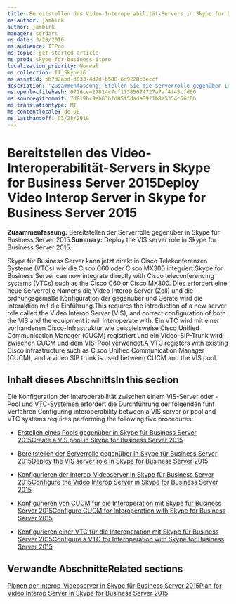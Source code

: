 ```yaml
---
title: Bereitstellen des Video-Interoperabilität-Servers in Skype for Business Server 2015
ms.author: jambirk
author: jambirk
manager: serdars
ms.date: 3/28/2016
ms.audience: ITPro
ms.topic: get-started-article
ms.prod: skype-for-business-itpro
localization_priority: Normal
ms.collection: IT_Skype16
ms.assetid: bb7d2abd-d033-4d7d-b588-6d9228c3eccf
description: 'Zusammenfassung: Stellen Sie die Serverrolle gegenüber in Skype für Business Server 2015 bereit.'
ms.openlocfilehash: 0716ce427814c7cf17385074727a7af4f45cfd66
ms.sourcegitcommit: 7d819bc9eb63bfd85f5dada09f1b8e5354c56f6b
ms.translationtype: MT
ms.contentlocale: de-DE
ms.lasthandoff: 03/28/2018
---
```

# <a name="deploy-video-interop-server-in-skype-for-business-server-2015"></a><span data-ttu-id="e570a-103">Bereitstellen des Video-Interoperabilität-Servers in Skype for Business Server 2015</span><span class="sxs-lookup"><span data-stu-id="e570a-103">Deploy Video Interop Server in Skype for Business Server 2015</span></span>
 
<span data-ttu-id="e570a-104">**Zusammenfassung:** Bereitstellen der Serverrolle gegenüber in Skype für Business Server 2015.</span><span class="sxs-lookup"><span data-stu-id="e570a-104">**Summary:** Deploy the VIS server role in Skype for Business Server 2015.</span></span>
  
<span data-ttu-id="e570a-105">Skype für Business Server kann jetzt direkt in Cisco Telekonferenzen Systeme (VTCs) wie die Cisco C60 oder Cisco MX300 integriert.</span><span class="sxs-lookup"><span data-stu-id="e570a-105">Skype for Business Server can now integrate directly with Cisco teleconferencing systems (VTCs) such as the Cisco C60 or Cisco MX300.</span></span> <span data-ttu-id="e570a-106">Dies erfordert eine neue Serverrolle Namens die Video Interop Server (Zoll) und die ordnungsgemäße Konfiguration der gegenüber und Geräte wird die Interaktion mit die Einführung.</span><span class="sxs-lookup"><span data-stu-id="e570a-106">This requires the introduction of a new server role called the Video Interop Server (VIS), and correct configuration of both the VIS and the equipment it will interoperate with.</span></span> <span data-ttu-id="e570a-107">Ein VTC wird mit einer vorhandenen Cisco-Infrastruktur wie beispielsweise Cisco Unified Communication Manager (CUCM) registriert und ein Video-SIP-Trunk wird zwischen CUCM und dem VIS-Pool verwendet.</span><span class="sxs-lookup"><span data-stu-id="e570a-107">A VTC registers with existing Cisco infrastructure such as Cisco Unified Communication Manager (CUCM), and a video SIP trunk is used between CUCM and the VIS pool.</span></span>
  
## <a name="in-this-section"></a><span data-ttu-id="e570a-108">Inhalt dieses Abschnitts</span><span class="sxs-lookup"><span data-stu-id="e570a-108">In this section</span></span>

<span data-ttu-id="e570a-109">Die Konfiguration der Interoperabilität zwischen einem VIS-Server oder -Pool und VTC-Systemen erfordert die Durchführung der folgenden fünf Verfahren:</span><span class="sxs-lookup"><span data-stu-id="e570a-109">Configuring interoperability between a VIS server or pool and VTC systems requires performing the following five procedures:</span></span> 
  
- [<span data-ttu-id="e570a-110">Erstellen eines Pools gegenüber in Skype für Business Server 2015</span><span class="sxs-lookup"><span data-stu-id="e570a-110">Create a VIS pool in Skype for Business Server 2015</span></span>](create-a-vis-pool.md)
    
- [<span data-ttu-id="e570a-111">Bereitstellen der Serverrolle gegenüber in Skype für Business Server 2015</span><span class="sxs-lookup"><span data-stu-id="e570a-111">Deploy the VIS server role in Skype for Business Server 2015</span></span>](deploy-the-vis-server-role.md)
    
- [<span data-ttu-id="e570a-112">Konfigurieren der Interop-Videoserver in Skype für Business Server 2015</span><span class="sxs-lookup"><span data-stu-id="e570a-112">Configure the Video Interop Server in Skype for Business Server 2015</span></span>](configure-the-vis.md)
    
- [<span data-ttu-id="e570a-113">Konfigurieren von CUCM für die Interoperation mit Skype für Business Server 2015</span><span class="sxs-lookup"><span data-stu-id="e570a-113">Configure CUCM for Interoperation with Skype for Business Server 2015</span></span>](configure-cucm-for-interoperation.md)
    
- [<span data-ttu-id="e570a-114">Konfigurieren einer VTC für die Interoperation mit Skype für Business Server 2015</span><span class="sxs-lookup"><span data-stu-id="e570a-114">Configure a VTC for Interoperation with Skype for Business Server 2015</span></span>](configure-a-vtc-for-interoperation.md)
    
## <a name="related-sections"></a><span data-ttu-id="e570a-115">Verwandte Abschnitte</span><span class="sxs-lookup"><span data-stu-id="e570a-115">Related sections</span></span>

[<span data-ttu-id="e570a-116">Planen der Interop-Videoserver in Skype für Business Server 2015</span><span class="sxs-lookup"><span data-stu-id="e570a-116">Plan for Video Interop Server in Skype for Business Server 2015</span></span>](../../plan-your-deployment/video-interop-server.md)
  

